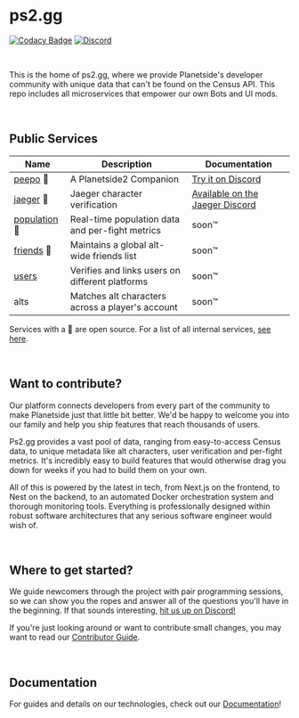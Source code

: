 # ps2.gg

[![Codacy Badge](https://app.codacy.com/project/badge/Grade/49991ab701ef4eb0a0a29f947ac4a1fc)](https://app.codacy.com/gh/ps2gg/ps2.gg/dashboard?utm_source=gh&utm_medium=referral&utm_content=&utm_campaign=Badge_grade)
[![Discord](https://img.shields.io/discord/1090392395427885198.svg?logo=discord)](https://discord.gg/8MvTaUQM2E)

<br>

This is the home of ps2.gg, where we provide Planetside's developer community with unique data that can't be found on the Census API.
This repo includes all microservices that empower our own Bots and UI mods.

<br>

## Public Services

| Name                                   | Description                                     | Documentation                                                    |
| -------------------------------------- | ----------------------------------------------- | ---------------------------------------------------------------- |
| [peepo](/services/peepo/) 🔹           | A Planetside2 Companion                         | [Try it on Discord](https://discord.gg/vVa7gDK7Ky)               |
| [jaeger](/services/jaeger/) 🔹         | Jaeger character verification                   | [Available on the Jaeger Discord](https://discord.gg/v6reuCe6QW) |
| [population](/services/population/) 🔹 | Real-time population data and per-fight metrics | soon™                                                            |
| [friends](/services/players/) 🔹       | Maintains a global alt-wide friends list        | soon™                                                            |
| [users](/services/users/)              | Verifies and links users on different platforms  | soon™                                                           |
| alts                                   | Matches alt characters across a player's account | soon™                                                           |

Services with a 🔹 are open source. For a list of all internal services, [see here](https://github.com/ps2gg/ps2.gg/blob/master/docs/First-Time-Setup.md#microservices).

<br>

## Want to contribute?

Our platform connects developers from every part of the community to make Planetside just that little bit better. We'd be happy to welcome you into our family and help you ship features that reach thousands of users.

Ps2.gg provides a vast pool of data, ranging from easy-to-access Census data, to unique metadata like alt characters, user verification and per-fight metrics. It's incredibly easy to build features that would otherwise drag you down for weeks if you had to build them on your own.

All of this is powered by the latest in tech, from Next.js on the frontend, to Nest on the backend, to an automated Docker orchestration system and thorough monitoring tools. Everything is professionally designed within robust software architectures that any serious software engineer would wish of.

<br>

## Where to get started?

We guide newcomers through the project with pair programming sessions, so we can show you the ropes and answer all of the questions you'll have in the beginning. If that sounds interesting, [hit us up on Discord!](https://discord.gg/8MvTaUQM2E)

If you're just looking around or want to contribute small changes, you may want to read our [Contributor Guide](/.github/CONTRIBUTING.md).

<br>

## Documentation

For guides and details on our technologies, check out our [Documentation](/docs/README.md)!
